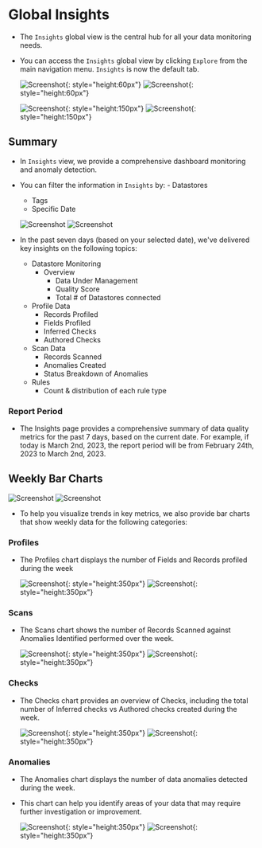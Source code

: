 # Global Insights

- The `Insights` global view is the central hub for all your data monitoring needs. 

- You can access the `Insights` global view by clicking `Explore` from the main navigation menu. `Insights` is now the default tab.

    ![Screenshot](../assets/insights/explore-light.png#only-light){: style="height:60px"}
    ![Screenshot](../assets/insights/explore-dark.png#only-dark){: style="height:60px"}


    ![Screenshot](../assets/insights/explore-insights-light.png#only-light){: style="height:150px"}
    ![Screenshot](../assets/insights/explore-insights-dark.png#only-dark){: style="height:150px"}


## Summary

- In `Insights` view, we provide a comprehensive dashboard monitoring and anomaly detection.
- You can filter the information in `Insights` by:
      - Datastores
    - Tags
    - Specific Date

    ![Screenshot](../assets/insights/summary-insights-top-light.png#only-light)
    ![Screenshot](../assets/insights/summary-insights-top-dark.png#only-dark)

- In the past seven days (based on your selected date), we've delivered key insights on the following topics:

    - Datastore Monitoring
        - Overview
            - Data Under Management
            - Quality Score
            - Total # of Datastores connected
    - Profile Data
        - Records Profiled
        - Fields Profiled
        - Inferred Checks
        - Authored Checks
    - Scan Data
        - Records Scanned
        - Anomalies Created
        - Status Breakdown of Anomalies
    - Rules
        - Count & distribution of each rule type


### Report Period

- The Insights page provides a comprehensive summary of data quality metrics for the past 7 days, based on the current date. For example, if today is March 2nd, 2023, the report period will be from February 24th, 2023 to March 2nd, 2023.

## Weekly Bar Charts

![Screenshot](../assets/insights/summary-insights-bottom-light.png#only-light)
![Screenshot](../assets/insights/summary-insights-bottom-dark.png#only-dark)

- To help you visualize trends in key metrics, we also provide bar charts that show weekly data for the following categories:



### Profiles

- The Profiles chart displays the number of Fields and Records profiled during the week

    ![Screenshot](../assets/insights/profile-chart-light.png#only-light){: style="height:350px"}
    ![Screenshot](../assets/insights/profile-chart-dark.png#only-dark){: style="height:350px"}

### Scans

- The Scans chart shows the number of Records Scanned against Anomalies Identified performed over the week.

    ![Screenshot](../assets/insights/scan-chart-light.png#only-light){: style="height:350px"}
    ![Screenshot](../assets/insights/scan-chart-dark.png#only-dark){: style="height:350px"}

### Checks

- The Checks chart provides an overview of Checks, including the total number of Inferred checks vs Authored checks created during the week. 

    ![Screenshot](../assets/insights/checks-chart-light.png#only-light){: style="height:350px"}
    ![Screenshot](../assets/insights/checks-chart-dark.png#only-dark){: style="height:350px"}

### Anomalies

- The Anomalies chart displays the number of data anomalies detected during the week.
- This chart can help you identify areas of your data that may require further investigation or improvement.

    ![Screenshot](../assets/insights/anomalies-chart-light.png#only-light){: style="height:350px"}
    ![Screenshot](../assets/insights/anomalies-chart-dark.png#only-dark){: style="height:350px"}
